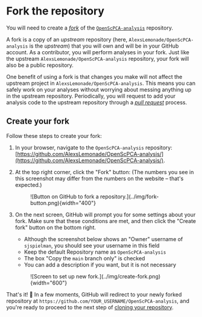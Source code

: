 # Fork the repository

You will need to create a [_fork_](https://docs.github.com/en/pull-requests/collaborating-with-pull-requests/working-with-forks/fork-a-repo#about-forks) of the [`OpenScPCA-analysis`](https://github.com/AlexsLemonade/OpenScPCA-analysis/) repository.

A fork is a copy of an _upstream_ repository (here, `AlexsLemonade/OpenScPCA-analysis` is the _upstream_) that you will own and will be in your GitHub account.
As a contributor, you will perform analyses in your fork.
Just like the upstream `AlexsLemonade/OpenScPCA-analysis` repository, your fork will also be a public repository.

One benefit of using a fork is that changes you make will not affect the upstream project in `AlexsLemonade/OpenScPCA-analysis`.
This means you can safely work on your analyses without worrying about messing anything up in the upstream repository.
Periodically, you will request to add your analysis code to the upstream repository through a [_pull request_](STUB_LINK) process.


## Create your fork

Follow these steps to create your fork:

1. In your browser, navigate to the `OpenScPCA-analysis` repository: [https://github.com/AlexsLemonade/OpenScPCA-analysis/](https://github.com/AlexsLemonade/OpenScPCA-analysis/).


1. At the top right corner, click the "Fork" button:
(The numbers you see in this screenshot may differ from the numbers on the website – that's expected.)
    <!-- keep this tabbed in to enable numbered list -->
    <figure markdown="span">
        ![Button on GitHub to fork a repository.](../img/fork-button.png){width="400"}
    </figure>


1. On the next screen, GitHub will prompt you for some settings about your fork.
Make sure that these conditions are met, and then click the "Create fork" button on the bottom right.
    - Although the screenshot below shows an "Owner" username of `sjspielman`, you should see your username in this field
    - Keep the default Repository name as `OpenScPCA-analysis`
    - The box "Copy the `main` branch only" is checked
    - You can add a description if you want, but it is not necessary
    <figure markdown="span">
        ![Screen to set up new fork.](../img/create-fork.png){width="600"}
    </figure>


That's it! 🎉
In a few moments, GitHub will redirect to your newly forked repository at `https://github.com/YOUR_USERNAME/OpenScPCA-analysis`, and you're ready to proceed to the next step of [cloning your repository](./clone-the-repo.md).
